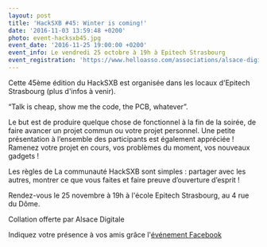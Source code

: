 ```yaml
---
layout: post
title: 'HackSXB #45: Winter is coming!'
date: '2016-11-03 13:59:48 +0200'
photo: event-hacksxb45.jpg
event_date: '2016-11-25 19:00:00 +0200'
event_info: Le vendredi 25 octobre à 19h à Epitech Strasbourg
event_registration: 'https://www.helloasso.com/associations/alsace-digitale/evenements/hacksxb-45-winter-is-coming'
---
```

Cette 45ème édition du HackSXB est organisée dans les locaux d'Epitech Strasbourg (plus d'infos à venir).

“Talk is cheap, show me the code, the PCB, whatever”.

Le but est de produire quelque chose de fonctionnel à la fin de la soirée, de faire avancer un projet commun ou votre projet personnel. Une petite présentation à l’ensemble des participants est également appréciée ! Ramenez votre projet en cours, vos problèmes du moment, vos nouveaux gadgets !

Les règles de La communauté HackSXB sont simples : partager avec les autres, montrer ce que vous faites et faire preuve d’ouverture d’esprit !

Rendez-vous le 25 novembre à 19h à l'école Epitech Strasbourg, au 4 rue du Dôme.

Collation offerte par Alsace Digitale

Indiquez votre présence à vos amis grâce l'[événement Facebook](https://www.facebook.com/events/1012888402172763/)